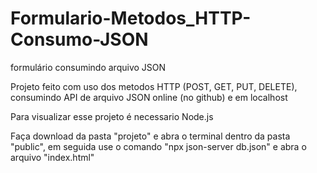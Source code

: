 # Formulario-Metodos_HTTP-Consumo-JSON
formulário consumindo arquivo JSON
<p>Projeto feito com uso dos metodos HTTP (POST, GET, PUT, DELETE), consumindo API de arquivo JSON online (no github) e em localhost</p>
<p>Para visualizar esse projeto é necessario Node.js<p>
<p>Faça download da pasta "projeto" e abra o terminal dentro da pasta "public", em seguida use o comando "npx json-server db.json" e abra o arquivo "index.html"</p>
